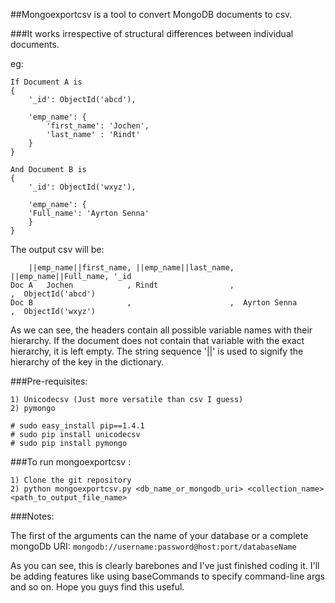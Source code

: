 ##Mongoexportcsv is a tool to convert MongoDB documents to csv.

###It works irrespective of structural differences between individual documents. 

eg: 

    If Document A is
    {
    	'_id': ObjectId('abcd'),
    	
		'emp_name': {
			'first_name': 'Jochen',
			'last_name' : 'Rindt'
		}
    }
    
    And Document B is
    {	
    	'_id': ObjectId('wxyz'),
    	
	 	'emp_name': {
		'Full_name': 'Ayrton Senna'
		}
    }


The output csv will be:

		||emp_name||first_name, ||emp_name||last_name, ||emp_name||Full_name, '_id
	Doc A	Jochen		      , Rindt                ,                      ,  ObjectId('abcd')
	Doc B   	              ,                      ,  Ayrton Senna        ,  ObjectId('wxyz')

As we can see, the headers contain all possible variable names with 
their hierarchy. If the document does not contain that variable with the
exact hierarchy, it is left empty.
The string sequence '||' is used to signify the hierarchy of the
key in the dictionary.

###Pre-requisites:

	1) Unicodecsv (Just more versatile than csv I guess)
	2) pymongo
	
	# sudo easy_install pip==1.4.1
  	# sudo pip install unicodecsv
	# sudo pip install pymongo

###To run mongoexportcsv : 

	1) Clone the git repository
	2) python mongoexportcsv.py <db_name_or_mongodb_uri> <collection_name> <path_to_output_file_name>

###Notes:

The first of the arguments can the name of your database or a complete mongoDb URI: `mongodb://username:password@host:port/databaseName`

As you can see, this is clearly barebones and I've just finished coding it.
I'll be adding features like using baseCommands to specify command-line args
and so on.
Hope you guys find this useful.

